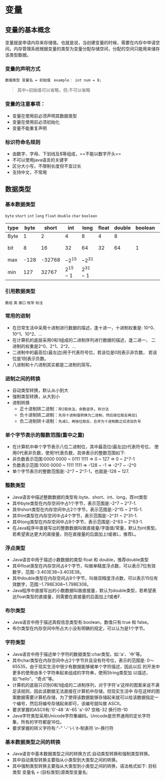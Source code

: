 # 变量

## 变量的基本概念

变量就是申请内存来存储值。也就是说，当创建变量的时候，需要在内存中申请空间。内存管理系统根据变量的类型为变量分配存储空间，分配的空间只能用来储存该类型数据。

### 变量的声明方式
`数据类型 变量名 = 初始值 ` `example： int num = 8;`

> 其中=初始值可以省略，但;不可以省略

### 变量的注意事项：

- 变量在使用前必须声明其数据类型
- 变量在使用前必须初始化
- 变量不能重复声明

### 标识符命名规则

- 由数字、字母、下划线及$等组成，==不能以数字开头==
- 不可以使用java语言的关键字 
- 区分大小写，不限制长度但不宜过长
- 支持中文，不常用

## 数据类型

### 基本数据类型

`byte` `short` `int` `long` `float` `double` `char` `boolean`

| type | byte | short  | int        | long       | float | double | boolean | char         |
| ---- | ---- | ------ | ---------- | ---------- | ----- | ------ | ------- | ------------ |
| Byte | 1    | 2      | 4          | 8          | 4     | 8      |         |              |
| bit  | 8    | 16     | 32         | 64         | 32    | 64     | 1       | 16位 unicode |
| max  | -128 | -32768 | $-2^{15}$  | $-2^{31}$  |       |        |         |              |
| min  | 127  | 32767  | $2^{15}-1$ | $2^{31}-1$ |       |        |         |              |

### 引用数据类型

`数组` `类` `接口` `枚举` `标注`

### 常用的进制

- 在日常生活中采用十进制进行数据的描述，逢十进一，十进制权重是: 10^0、10^1、10^2、...
- 在计算机的底层采用0和1组成的二进制序列进行数据的描述，逢二进一， 二进制的权重是2^0、2^1、2^2、...
- 二进制中的最高位(最左边)用于代表符号位，若该位是0则表示非负数， 若该位是1则表示负数。
- 八进制和十六进制其实都是二进制的简写。

### 进制之间的转换

- 自动类型转换，默认从小到大
- 强制类型转换，从大到小
- 进制转换
  - 正十进制转二进制：`除2取余法，余数逆序`，`拆分法`
  - 负十进制转二进制：`先将十进制值转换为二进制，然后按位取反再加1`
  - 负二进制转十进制：`先减1，再按位取反，合并为十进制数之后添加负号`

### 单个字节表示的整数范围(重中之重)

- 在计算机中单个字节表示八位二进制位，其中最高位(最左边)代表符号位，
使用0代表非负数，使用1代表负数，具体表示的整数范围如下:
- 非负数表示范围:0000 0000 ~ 0111 1111 => 0 ~ 127 => 0 ~ 2^7-1
- 负数表示范围:1000 0000 ~ 1111 1111 => -128 ~ -1 => -2^7 ~ -2^0
- 单个字节表示的整数范围是:-2^7 ~ 2^7-1，也就是-128 ~ 127.

### 整数类型

- Java语言中描述整数数据的类型有:byte、short、int、long，荐int类型
- 其中byte类型在内存空间中占1个字节，表示范围是:-2^7 ~ 2^7-1.
- 其中short类型在内存空间中占2个字节，表示范围是:-2^15 ~ 2^15-1.
- 其中int类型在内存空间中占4个字节，表示范围是:-2^31 ~ 2^31-1.
- 其中long类型在内存空间中占8个字节，表示范围是:-2^63 ~ 2^63-1.
- 在Java程序中直接写出的整数数据叫做直接量/字面值/常量，默认为int类型。若希望表达更大的直接量，则在直接量的后面加上l或者L，推荐L。

### 浮点类型

- Java语言中用于描述小数数据的类型:float 和 double，推荐double类型
- 其中float类型在内存空间占4个字节，叫做单精度浮点数，可以表示7位有效数字，范围:-3.403E38~3.403E38。
- 其中double类型在内存空间占8个字节，叫做双精度浮点数，可以表示15位有效数字，范围:-1.798E308~1.798E308。
- Java程序中直接写出的小数数据叫做直接量，默认为double类型，若希望表达float类型的直接量，则需要在直接量的后面加上f或者F.

### 布尔类型

- Java语言中用于描述真假信息类型有:boolean，数值只有:true 和 false。 
- 布尔类型在内存空间中所占大小没有明确的规定，可以认为是1个字节。

### 字符类型

- Java语言中用于描述单个字符的数据类型:char类型。如:'a'、'中'等。
- 其中char类型在内存空间中占2个字节并且没有符号位，表示的范围是: 0～65535，由于现实生活中很少有数据能够被单个字符描述，因此以后 的开发中更多的使用由多个字符串起来组成的字符串，使用String类型加 以描述，如:“hello”、“奇点”等。
- 计算机的底层只识别0和1组成的二进制序列，对于字符'a'这样的图案来说不满足该规则，因此该数据无法直接在计算机中存储，但现实生活中 存在这样的图案数据需要计算机存储，为了使得该数据能够存储起来就可以给该数据指定一个编号，然后将编号存储起来即可，该编号就叫做 ASCII。
- 要求掌握的ASCII有:'0'-48 'A'-65 'a'-97 空格-32 换行符-10
- Java字符类型采用Unicode字符集编码。Unicode是世界通用的定长字符 集，所有的字符都是16位。
- 要求掌握的转义字符有:\"-" \'-' \\-\ \t-制表符 \n-换行符

### 基本数据类型之间的转换

- Java语言中基本数据类型之间的转换方式:自动类型转换和强制类型转换。 
- 其中自动类型转换主要指从小类型到大类型之间的转换。
- 其中强制类型转换主要指从大类型到小类型之间的转换，语法格式如下: 目标类型 变量名 = (目标类型)源类型变量名;
